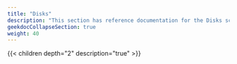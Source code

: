```yaml
---
title: "Disks"
description: "This section has reference documentation for the Disks screens."
geekdocCollapseSection: true
weight: 40
---
```


{{< children depth="2" description="true" >}}
